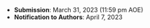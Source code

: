 - **Submission**:               March 31, 2023 (11:59 pm AOE)
- **Notification to Authors**:  April 7, 2023